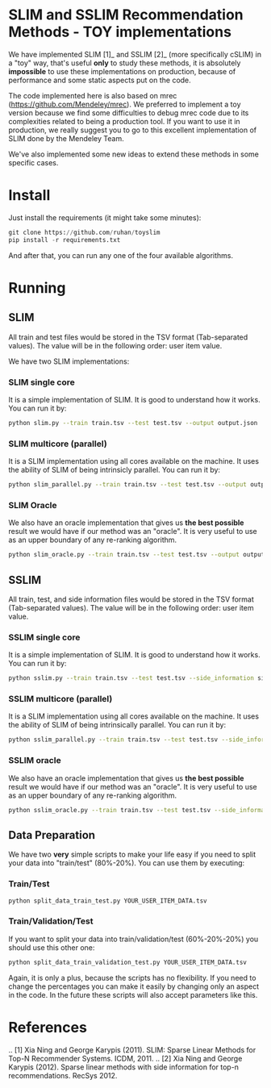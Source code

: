 # SLIM and SSLIM Recommendation Methods - TOY implementations

We have implemented SLIM [1]_ and SSLIM [2]_ (more specifically cSLIM) in a "toy" way, that's useful **only** to study these methods, it is absolutely **impossible** to use these implementations on production, because of performance and some static aspects put on the code.

The code implemented here is also based on mrec (https://github.com/Mendeley/mrec). We preferred to implement a toy version because we find some difficulties to debug mrec code due to its complexities related to being a production tool. If you want to use it in production, we really suggest you to go to this excellent implementation of SLIM done by the Mendeley Team.


We've also implemented some new ideas to extend these methods in some specific cases.

# Install
Just install the requirements (it might take some minutes):

```python
git clone https://github.com/ruhan/toyslim
pip install -r requirements.txt
```

And after that, you can run any one of the four available algorithms.


# Running

## SLIM
All train and test files would be stored in the TSV format (Tab-separated values).
The value will be in the following order: user <TAB> item <TAB> value.

We have two SLIM implementations:

### SLIM single core
It is a simple implementation of SLIM. It is good to understand how it works. You can run it by:

```bash
python slim.py --train train.tsv --test test.tsv --output output.json
```

### SLIM multicore (parallel)
It is a SLIM implementation using all cores available on the machine.
It uses the ability of SLIM of being intrinsicly parallel. You can run it by:

```bash
python slim_parallel.py --train train.tsv --test test.tsv --output output.json
```

### SLIM Oracle
We also have an oracle implementation that gives us **the best possible** result we would have if our method was an "oracle". It is very useful to use as an upper boundary of any re-ranking algorithm.


```bash
python slim_oracle.py --train train.tsv --test test.tsv --output output.json
```


## SSLIM
All train, test, and side information files would be stored in the TSV format (Tab-separated values).
The value will be in the following order: user <TAB> item <TAB> value.


### SSLIM single core
It is a simple implementation of SLIM. It is good to understand how it works. You can run it by:

```bash
python sslim.py --train train.tsv --test test.tsv --side_information side_information.tsv --output output.json
```

### SSLIM multicore (parallel)
It is a SLIM implementation using all cores available on the machine. It uses the ability of SLIM of being intrinsically parallel. You can run it by:

```bash
python sslim_parallel.py --train train.tsv --test test.tsv --side_information side_information.tsv --output output.json
```

### SSLIM oracle
We also have an oracle implementation that gives us **the best possible** result we would have if our method was an "oracle". It is very useful to use as an upper boundary of any re-ranking algorithm.

```bash
python sslim_oracle.py --train train.tsv --test test.tsv --side_information=side_information.tsv --output output.json
```

## Data Preparation
We have two **very** simple scripts to make your life easy if you need to split your data into "train/test" (80%-20%). You can use them by executing:


### Train/Test
```bash
python split_data_train_test.py YOUR_USER_ITEM_DATA.tsv
```

### Train/Validation/Test
If you want to split your data into train/validation/test (60%-20%-20%) you should use this other one:

```bash
python split_data_train_validation_test.py YOUR_USER_ITEM_DATA.tsv
```

Again, it is only a plus, because the scripts has no flexibility. If you need to change the percentages you can make it easily by changing only an aspect in the code. In the future these scripts will also accept parameters like this.


# References
.. [1] Xia Ning and George Karypis (2011). SLIM: Sparse Linear Methods for Top-N Recommender Systems. ICDM, 2011.
.. [2] Xia Ning and George Karypis (2012). Sparse linear methods with side information for top-n recommendations. RecSys 2012.
